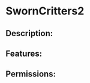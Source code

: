 SwornCritters2
==========

Description:
------------


Features:
---------


Permissions:
------------

